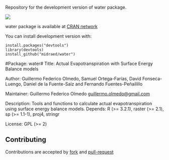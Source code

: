Repository for the development version of water package.

[![](http://cranlogs.r-pkg.org/badges/water)](https://cran.r-project.org/package=water)


water package is available at [CRAN network](https://cran.r-project.org/package=water)

You can install development version with: 


    install.packages("devtools")
    library(devtools)
    install_github("midraed/water")


#Package: water#
Title: Actual Evapotranspiration with Surface Energy Balance models

Author: Guillermo Federico Olmedo, Samuel Ortega-Farías, David Fonseca-Luengo,
  Daniel de la Fuente-Saiz and Fernando Fuentes-Peñailillo

Maintainer: Guillermo Federico Olmedo <guillermo.olmedo@gmail.com>

Description: Tools and functions to calculate actual evapotranspiration using surface energy balance models. 
Depends: R (>= 3.2.1), raster (>= 2.1), sp (>= 1.1-1), proj4, stringr

License: GPL (>= 2)

## Contributing

Contributions are accepted by [fork](https://help.github.com/articles/fork-a-repo/) and [pull-request](https://help.github.com/articles/using-pull-requests/)


